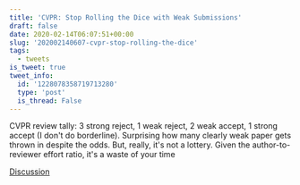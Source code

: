 ```yaml
---
title: 'CVPR: Stop Rolling the Dice with Weak Submissions'
draft: false
date: 2020-02-14T06:07:51+00:00
slug: '202002140607-cvpr-stop-rolling-the-dice'
tags:
  - tweets
is_tweet: true
tweet_info:
  id: '1228078358719713280'
  type: 'post'
  is_thread: False
---
```




CVPR review tally: 3 strong reject, 1 weak reject, 2 weak accept, 1 strong accept (I don't do borderline). Surprising how many clearly weak paper gets thrown in despite the odds. But, really, it's not a lottery. Given the author-to-reviewer effort ratio, it's a waste of your time

[Discussion](https://x.com/sytelus/status/1228078358719713280)

